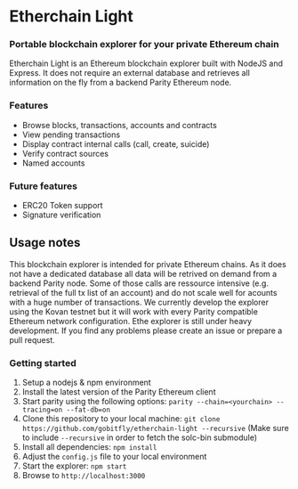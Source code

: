 # Etherchain Light
### Portable blockchain explorer for your private Ethereum chain

Etherchain Light is an Ethereum blockchain explorer built with NodeJS and Express. It does not require an external database and retrieves all information on the fly from a backend Parity Ethereum node.

### Features
* Browse blocks, transactions, accounts and contracts
* View pending transactions
* Display contract internal calls (call, create, suicide)
* Verify contract sources
* Named accounts

### Future features
* ERC20 Token support
* Signature verification

## Usage notes
This blockchain explorer is intended for private Ethereum chains. As it does not have a dedicated database all data will be retrived on demand from a backend Parity node. Some of those calls are ressource intensive (e.g. retrieval of the full tx list of an account) and do not scale well for acounts with a huge number of transactions. We currently develop the explorer using the Kovan testnet but it will work with every Parity compatible Ethereum network configuration. Ethe explorer is still under heavy development. If you find any problems please create an issue or prepare a pull request.

### Getting started
1. Setup a nodejs & npm environment
2. Install the latest version of the Parity Ethereum client
3. Start parity using the following options: `parity --chain=<yourchain> --tracing=on --fat-db=on`
4. Clone this repository to your local machine: `git clone https://github.com/gobitfly/etherchain-light --recursive` (Make sure to include `--recursive` in order to fetch the solc-bin submodule)
5. Install all dependencies: `npm install`
6. Adjust the `config.js` file to your local environment
7. Start the explorer: `npm start`
8. Browse to `http://localhost:3000`
